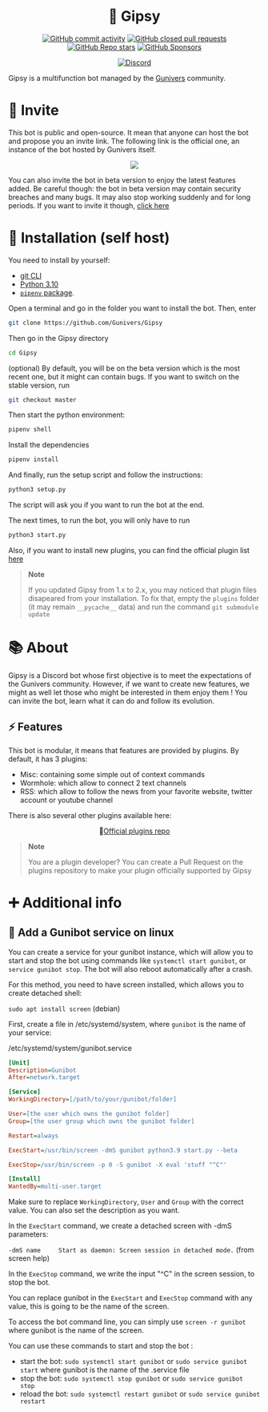 <!--
Ce programme est régi par la licence CeCILL soumise au droit français et
respectant les principes de diffusion des logiciels libres. Vous pouvez
utiliser, modifier et/ou redistribuer ce programme sous les conditions
de la licence CeCILL diffusée sur le site "http://www.cecill.info".
-->

<div align=center>

# 👻 Gipsy

[![GitHub commit activity](https://img.shields.io/github/commit-activity/m/Gunivers/Gipsy?color=orange&label=average%20contributions&style=for-the-badge)](#) [![GitHub closed pull requests](https://img.shields.io/github/issues-pr-closed/Gunivers/Gipsy?color=orange&style=for-the-badge)](#) [![GitHub Repo stars](https://img.shields.io/github/stars/Gunivers/Gipsy?color=orange&style=for-the-badge)](#) [![GitHub Sponsors](https://img.shields.io/github/sponsors/Gunivers?color=orange&style=for-the-badge)](#)

[![Discord](https://img.shields.io/discord/125723125685026816?color=blue&label=Discord&style=for-the-badge&logo=Discord)](https://discord.gg/E8qq6tN)

</div>

Gipsy is a multifunction bot managed by the [Gunivers](https://gunivers.net) community.

# 👋 Invite

This bot is public and open-source. It mean that anyone can host the bot and propose you an invite link. The following link is the official one, an instance of the bot hosted by Gunivers itself.

<div align=center>

[![](https://img.shields.io/badge/Invite-Gipsy-blue?style=for-the-badge&logo=Discord)](http://utip.io/s/1yhs7W)

</div>

You can also invite the bot in beta version to enjoy the latest features added. Be careful though: the bot in beta version may contain security breaches and many bugs. It may also stop working suddenly and for long periods. If you want to invite it though, [click here](https://discordapp.com/oauth2/authorize?client_id=813836349147840513&scope=bot&permissions=8)


# 🔌 Installation (self host)

You need to install by yourself:

- [git CLI](https://git-scm.com/book/en/v2/Getting-Started-The-Command-Line)
- [Python 3.10](https://www.python.org/downloads/release/python-3100/)
- [`pipenv` package](https://pypi.org/project/pipenv/).

Open a terminal and go in the folder you want to install the bot. Then, enter

```bash
git clone https://github.com/Gunivers/Gipsy
```

Then go in the Gipsy directory
```bash
cd Gipsy
```

(optional) By default, you will be on the beta version which is the most recent one, but it might can contain bugs. If you want to switch on the stable version, run
```bash
git checkout master
```

Then start the python environment:
```bash
pipenv shell
```

Install the dependencies
```bash
pipenv install
```

And finally, run the setup script and follow the instructions:
```bash
python3 setup.py
```
The script will ask you if you want to run the bot at the end.

The next times, to run the bot, you will only have to run
```bash
python3 start.py
```

Also, if you want to install new plugins, you can find the official plugin list [here](https://github.com/Gunivers/Gipsy-plugins)

> **Note**
> 
> If you updated Gipsy from 1.x to 2.x, you may noticed that plugin files disapeared from your installation. To fix that, empty the `plugins` folder (it may remain `__pycache__` data) and run the command `git submodule update`

# 📚 About

Gipsy is a Discord bot whose first objective is to meet the expectations of the Gunivers community. However, if we want to create new features, we might as well let those who might be interested in them enjoy them !
You can invite the bot, learn what it can do and follow its evolution.

## ⚡ Features

This bot is modular, it means that features are provided by plugins. By default, it has 3 plugins:
- Misc: containing some simple out of context commands
- Wormhole: which allow to connect 2 text channels
- RSS: which allow to follow the news from your favorite website, twitter account or youtube channel

There is also several other plugins available here:

<div align=center>

🔌[Official plugins repo](https://github.com/Gunivers/Gipsy-plugins)

</div>

> **Note**
> 
> You are a plugin developer? You can create a Pull Request on the plugins repository to make your plugin officially supported by Gipsy

# ➕ Additional info

## 🔄️ Add a Gunibot service on linux

You can create a service for your gunibot instance, which will allow you to start and stop the bot using commands like `systemctl start gunibot`, or `service gunibot stop`. The bot will also reboot automatically after a crash.

For this method, you need to have screen installed, which allows you to create detached shell:

`sudo apt install screen` (debian)

First, create a file in /etc/systemd/system, where `gunibot` is the name of your service:

/etc/systemd/system/gunibot.service
```ini
[Unit]
Description=Gunibot
After=network.target

[Service]
WorkingDirectory=[/path/to/your/gunibot/folder]

User=[the user which owns the gunibot folder]
Group=[the user group which owns the gunibot folder]

Restart=always

ExecStart=/usr/bin/screen -dmS gunibot python3.9 start.py --beta

ExecStop=/usr/bin/screen -p 0 -S gunibot -X eval 'stuff "^C"'

[Install]
WantedBy=multi-user.target
```

Make sure to replace `WorkingDirectory`, `User` and `Group` with the correct value. You can also set the description as you want.

In the `ExecStart` command, we create a detached screen with -dmS parameters:

`-dmS name     Start as daemon: Screen session in detached mode.` (from screen help)

In the `ExecStop` command, we write the input "^C" in the screen session, to stop the bot.

You can replace gunibot in the `ExecStart` and `ExecStop` command with any value, this is going to be the name of the screen.

To access the bot command line, you can simply use `screen -r gunibot` where gunibot is the name of the screen.

You can use these commands to start and stop the bot :

* start the bot: `sudo systemctl start gunibot` or `sudo service gunibot start` where gunibot is the name of the .service file
* stop the bot: `sudo systemctl stop gunibot` or `sudo service gunibot stop`
* reload the bot: `sudo systemctl restart gunibot` or `sudo service gunibot restart`

